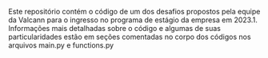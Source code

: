 Este repositório contém o código de um dos desafios propostos pela equipe da Valcann para o ingresso no programa de estágio da empresa em 2023.1.
Informações mais detalhadas sobre o código e algumas de suas particularidades estão em seções comentadas no corpo dos códigos nos arquivos main.py e functions.py
